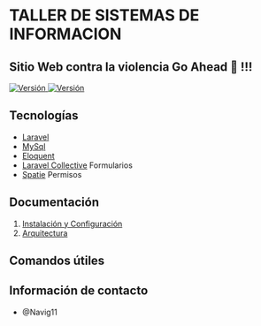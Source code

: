 # TALLER DE SISTEMAS DE INFORMACION

## Sitio Web contra la violencia Go Ahead 💜 !!!

<p>
    <a href="./">
        <img src="https://img.shields.io/badge/Version-v1.0.0-blue" alt="Versión">
    </a>
    <a href="./">
        <img src="https://img.shields.io/badge/Asignatura-281-red" alt="Versión">
    </a>
</p>

## Tecnologías

- [Laravel](https://typeorm.io/)
- [MySql](https://www.mysql.org/)
- [Eloquent](https://typeorm.io/)
- [Laravel Collective]() Formularios
- [Spatie]() Permisos

## Documentación

1. [Instalación y Configuración](INSTALL.md)
2. [Arquitectura](/docs/arquitectura.md)

## Comandos útiles

## Información de contacto

- @Navig11
